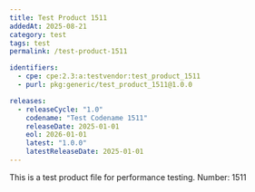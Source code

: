 ```yaml
---
title: Test Product 1511
addedAt: 2025-08-21
category: test
tags: test
permalink: /test-product-1511

identifiers:
  - cpe: cpe:2.3:a:testvendor:test_product_1511
  - purl: pkg:generic/test_product_1511@1.0.0

releases:
  - releaseCycle: "1.0"
    codename: "Test Codename 1511"
    releaseDate: 2025-01-01
    eol: 2026-01-01
    latest: "1.0.0"
    latestReleaseDate: 2025-01-01
---
```


This is a test product file for performance testing. Number: 1511
